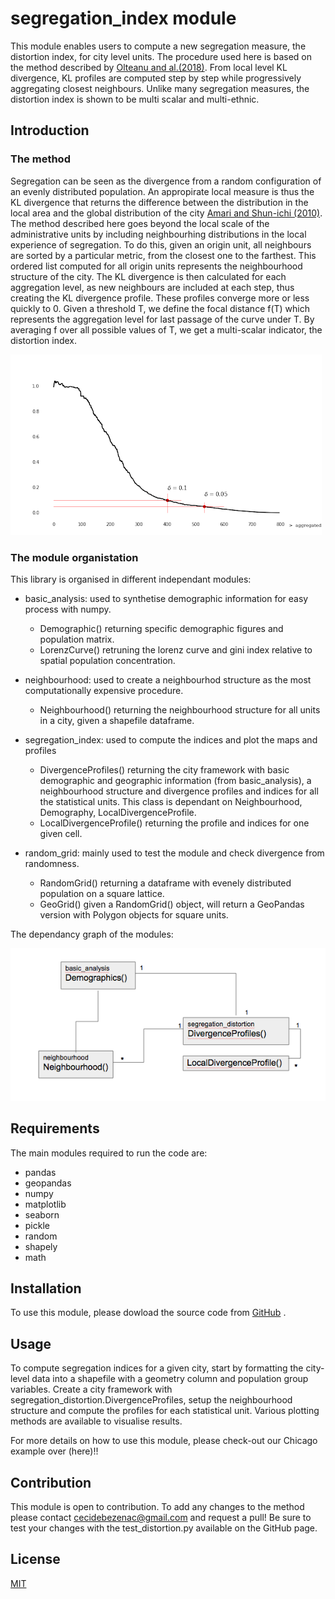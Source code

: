 # segregation_index module

This module enables users to compute a new segregation measure, the distortion index, for city level units. 
The procedure used here is based on the method described by [Olteanu and al.(2018)][1]. From local level KL divergence,
KL profiles are computed step by step while progressively aggregating closest neighbours. 
Unlike many segregation measures, the distortion index is shown to be multi scalar and multi-ethnic.

## Introduction

### The method
Segregation can be seen as the divergence from a random configuration of an evenly distributed population. 
An appropirate local measure is thus the KL divergence that returns the difference between the distribution
in the local area and the global distribution of the city [Amari and Shun-ichi (2010)][2]. The method described here goes beyond the local scale of 
the administrative units by including neighbourhing distributions in the local experience of segregation. 
To do this, given an origin unit, all neighbours are sorted by a particular metric, from the closest one to the farthest. 
This ordered list computed for all origin units represents the neighbourhood structure of the city. 
The KL divergence is then calculated for each aggregation level, as new neighbours are included at each step, 
thus creating the KL divergence profile. 
These profiles converge more or less quickly to 0. Given a threshold T, we define the focal distance f(T) 
which represents the aggregation level for last passage of the curve under T. 
By averaging f over all possible values of T, we get a multi-scalar indicator, the distortion index. 

![](images/focaldistance.png "Focal distance for a given threshold")



### The module organistation
This library is organised in different independant modules:

- basic_analysis: used to synthetise demographic information for easy process with numpy.
    * Demographic() returning specific demographic figures and population matrix. 
    * LorenzCurve() retruning the lorenz curve and gini index relative to spatial population concentration.

- neighbourhood: used to create a neighbourhod structure as the most computationally expensive procedure. 
    * Neighbourhood() returning the neighbourhood structure for all units in a city, given a shapefile dataframe. 

- segregation_index: used to compute the indices and plot the maps and profiles
    * DivergenceProfiles() returning the city framework with basic demographic and geographic information (from basic_analysis), 
    a neighbourhood structure and divergence profiles and indices for all the statistical units. 
    This class is dependant on Neighbourhood, Demography, LocalDivergenceProfile.
    * LocalDivergenceProfile() returning the profile and indices for one given cell.

- random_grid: mainly used to test the module and check divergence from randomness. 
  * RandomGrid() returning a dataframe with evenely distributed population on a square lattice.
  * GeoGrid() given a RandomGrid() object, will return a GeoPandas version with Polygon objects for square units. 
  
The dependancy graph of the modules:

![](images/organistation.png "Organisation")

## Requirements

The main modules required to run the code are:
- pandas
- geopandas
- numpy
- matplotlib
- seaborn
- pickle
- random
- shapely
- math

## Installation
To use this module, please dowload the source code from [GitHub](https://github.com/ceciledebezenac/segregation_index) .

## Usage

To compute segregation indices for a given city, start by formatting the city-level data into a shapefile 
with a geometry column and population group variables. Create a city framework with segregation_distortion.DivergenceProfiles, 
setup the neighbourhood structure and compute the profiles for each statistical unit. 
Various plotting methods are available to visualise results. 

For more details on how to use this module, please check-out our Chicago example over (here)!!

## Contribution
This module is open to contribution. To add any changes to the method please contact cecidebezenac@gmail.com and request a pull! 
Be sure to test your changes with the test_distortion.py available on the GitHub page. 


[1]:https://www.pnas.org/content/116/25/12250.short?rss=1 
[2]:https://www.researchgate.net/publication/228646641_Information_geometry_of_divergence_functions 

## License

[MIT](https://choosealicense.com/licenses/mit/)

